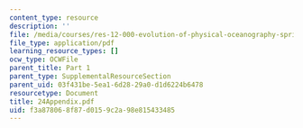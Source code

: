 ```yaml
---
content_type: resource
description: ''
file: /media/courses/res-12-000-evolution-of-physical-oceanography-spring-2007/f3a878068f87d0159c2a98e815433485_24Appendix.pdf
file_type: application/pdf
learning_resource_types: []
ocw_type: OCWFile
parent_title: Part 1
parent_type: SupplementalResourceSection
parent_uid: 03f431be-5ea1-6d28-29a0-d1d6224b6478
resourcetype: Document
title: 24Appendix.pdf
uid: f3a87806-8f87-d015-9c2a-98e815433485
---
```

